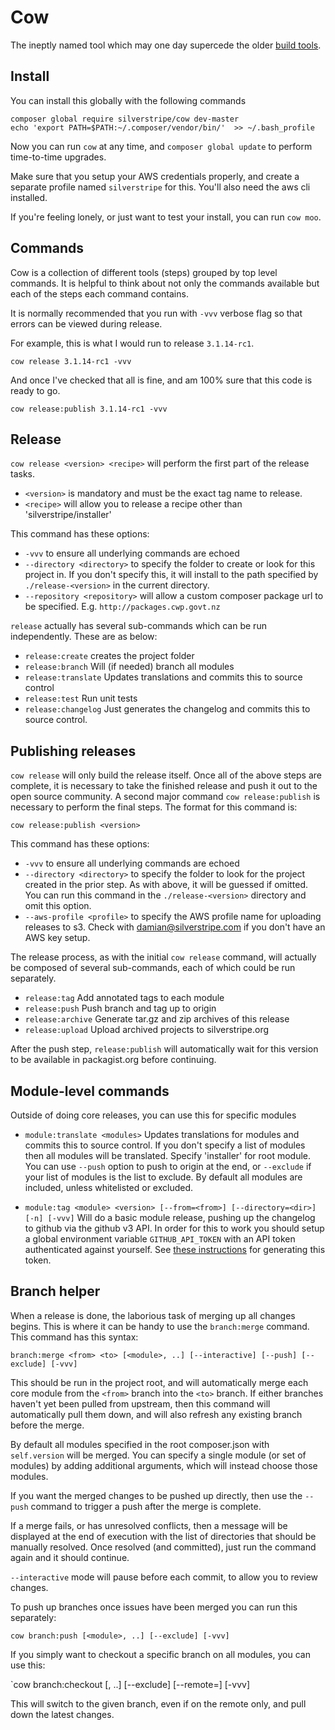 # Cow

The ineptly named tool which may one day supercede the older [build tools](https://github.com/silverstripe/silverstripe-buildtools).

## Install

You can install this globally with the following commands

```
composer global require silverstripe/cow dev-master
echo 'export PATH=$PATH:~/.composer/vendor/bin/'  >> ~/.bash_profile
```

Now you can run `cow` at any time, and `composer global update` to perform time-to-time upgrades.

Make sure that you setup your AWS credentials properly, and create a separate profile named `silverstripe`
for this. You'll also need the aws cli installed.

If you're feeling lonely, or just want to test your install, you can run `cow moo`.

## Commands

Cow is a collection of different tools (steps) grouped by top level commands. It is helpful to think about
not only the commands available but each of the steps each command contains.

It is normally recommended that you run with `-vvv` verbose flag so that errors can be viewed during release.

For example, this is what I would run to release `3.1.14-rc1`.

```
cow release 3.1.14-rc1 -vvv
```

And once I've checked that all is fine, and am 100% sure that this code is ready to go.

```
cow release:publish 3.1.14-rc1 -vvv
```

## Release

`cow release <version> <recipe>` will perform the first part of the release tasks.

* `<version>` is mandatory and must be the exact tag name to release.
* `<recipe>` will allow you to release a recipe other than 'silverstripe/installer'

This command has these options:

* `-vvv` to ensure all underlying commands are echoed
* `--directory <directory>` to specify the folder to create or look for this project in. If you don't specify this,
it will install to the path specified by `./release-<version>` in the current directory.
* `--repository <repository>` will allow a custom composer package url to be specified. E.g. `http://packages.cwp.govt.nz`

`release` actually has several sub-commands which can be run independently. These are as below:

* `release:create` creates the project folder
* `release:branch` Will (if needed) branch all modules
* `release:translate` Updates translations and commits this to source control
* `release:test` Run unit tests
* `release:changelog` Just generates the changelog and commits this to source control.

## Publishing releases

`cow release` will only build the release itself. Once all of the above steps are complete, it is necessary
to take the finished release and push it out to the open source community. A second major command `cow release:publish`
is necessary to perform the final steps. The format for this command is:

`cow release:publish <version>`

This command has these options:

* `-vvv` to ensure all underlying commands are echoed
* `--directory <directory>` to specify the folder to look for the project created in the prior step. As with
  above, it will be guessed if omitted. You can run this command in the `./release-<version>` directory and 
  omit this option.
* `--aws-profile <profile>` to specify the AWS profile name for uploading releases to s3. Check with
  damian@silverstripe.com if you don't have an AWS key setup. 

The release process, as with the initial `cow release` command, will actually be composed of several sub-commands,
each of which could be run separately.

* `release:tag` Add annotated tags to each module
* `release:push` Push branch and tag up to origin
* `release:archive` Generate tar.gz and zip archives of this release
* `release:upload` Upload archived projects to silverstripe.org

After the push step, `release:publish` will automatically wait for this version to be available in packagist.org
before continuing.

## Module-level commands

Outside of doing core releases, you can use this for specific modules

* `module:translate <modules>` Updates translations for modules and commits this to source control. If you
don't specify a list of modules then all modules will be translated. Specify 'installer' for root module.
You can use `--push` option to push to origin at the end, or `--exclude` if your list of modules is the list
to exclude. By default all modules are included, unless whitelisted or excluded.

* `module:tag <module> <version> [--from=<from>] [--directory=<dir>] [-n] [-vvv]` Will do a basic module release,
pushing up the changelog to github via the github v3 API. In order for this to work you should setup a global
environment variable `GITHUB_API_TOKEN` with an API token authenticated against yourself.
See [these instructions](https://help.github.com/articles/creating-an-access-token-for-command-line-use/)
for generating this token.

## Branch helper

When a release is done, the laborious task of merging up all changes begins. This is where it
can be handy to use the `branch:merge` command. This command has this syntax:

`branch:merge <from> <to> [<module>, ..] [--interactive] [--push] [--exclude] [-vvv]`

This should be run in the project root, and will automatically merge each core module
from the `<from>` branch into the `<to>` branch. If either branches haven't yet been
pulled from upstream, then this command will automatically pull them down, and will also
refresh any existing branch before the merge.

By default all modules specified in the root composer.json with `self.version` will be merged.
You can specify a single module (or set of modules) by adding additional arguments, which will
instead choose those modules.

If you want the merged changes to be pushed up directly, then use the `--push` command to
trigger a push after the merge is complete.

If a merge fails, or has unresolved conflicts, then a message will be displayed at the end of
execution with the list of directories that should be manually resolved. Once resolved (and
committed), just run the command again and it should continue.

`--interactive` mode will pause before each commit, to allow you to review changes.

To push up branches once issues have been merged you can run this separately:

`cow branch:push [<module>, ..] [--exclude] [-vvv]`

If you simply want to checkout a specific branch on all modules, you can use this:

`cow branch:checkout <branch> [<module>, ..] [--exclude] [--remote=<remote>] [-vvv]

This will switch to the given branch, even if on the remote only, and pull down the
latest changes.
